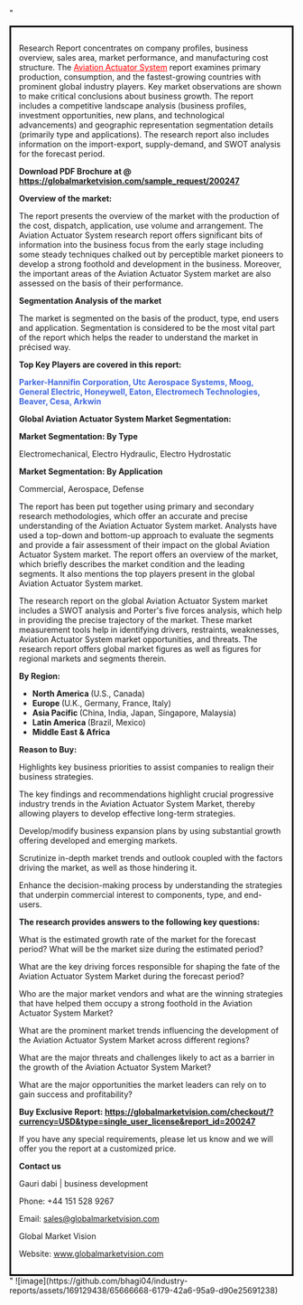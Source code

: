 "<div style='border: 3px solid black; padding: 1em;'>

Research Report concentrates on company profiles, business overview, sales area, market performance, and manufacturing cost structure. The <a style='color: #ff0000;' href='https://globalmarketvision.com/reports/global-aviation-actuator-system-market/200247'>Aviation Actuator System</a> report examines primary production, consumption, and the fastest-growing countries with prominent global industry players. Key market observations are shown to make critical conclusions about business growth. The report includes a competitive landscape analysis (business profiles, investment opportunities, new plans, and technological advancements) and geographic representation segmentation details (primarily type and applications). The research report also includes information on the import-export, supply-demand, and SWOT analysis for the forecast period.

<strong>Download PDF Brochure at @</strong><strong> <a style='color: #ff0000;' href='https://globalmarketvision.com/sample_request/200247?utm_source=linkedinPulse&utm_medium=Bhagi&utm_campaign=Bhagi'><strong>https://globalmarketvision.com/sample_request/200247 </strong></a></strong>

<strong>Overview of the market:</strong>

The report presents the overview of the market with the production of the cost, dispatch, application, use volume and arrangement. The Aviation Actuator System research report offers significant bits of information into the business focus from the early stage including some steady techniques chalked out by perceptible market pioneers to develop a strong foothold and development in the business. Moreover, the important areas of the Aviation Actuator System market are also assessed on the basis of their performance.

<strong>Segmentation Analysis of the market</strong>

The market is segmented on the basis of the product, type, end users and application. Segmentation is considered to be the most vital part of the report which helps the reader to understand the market in précised way.

<strong>Top Key Players are covered in this report:</strong>

<strong style='color: #4169e1;'>Parker-Hannifin Corporation, Utc Aerospace Systems, Moog, General Electric, Honeywell, Eaton, Electromech Technologies, Beaver, Cesa, Arkwin</strong>

<strong>Global Aviation Actuator System Market Segmentation:</strong>

<strong>Market Segmentation: By Type</strong>

Electromechanical, Electro Hydraulic, Electro Hydrostatic

<strong>Market Segmentation: By Application</strong>

Commercial, Aerospace, Defense

The report has been put together using primary and secondary research methodologies, which offer an accurate and precise understanding of the Aviation Actuator System market. Analysts have used a top-down and bottom-up approach to evaluate the segments and provide a fair assessment of their impact on the global Aviation Actuator System market. The report offers an overview of the market, which briefly describes the market condition and the leading segments. It also mentions the top players present in the global Aviation Actuator System market.

The research report on the global Aviation Actuator System market includes a SWOT analysis and Porter's five forces analysis, which help in providing the precise trajectory of the market. These market measurement tools help in identifying drivers, restraints, weaknesses, Aviation Actuator System market opportunities, and threats. The research report offers global market figures as well as figures for regional markets and segments therein.

<strong>By Region:</strong>
<ul>
  <li><strong> North America </strong>(U.S., Canada)</li>
  <li><strong> Europe </strong>(U.K., Germany, France, Italy)</li>
  <li><strong> Asia Pacific </strong>(China, India, Japan, Singapore, Malaysia)</li>
  <li><strong> Latin America </strong>(Brazil, Mexico)</li>
  <li><strong> Middle East &amp; Africa</strong></li>
</ul>
<strong>Reason to Buy:</strong>

Highlights key business priorities to assist companies to realign their business strategies.

The key findings and recommendations highlight crucial progressive industry trends in the Aviation Actuator System Market, thereby allowing players to develop effective long-term strategies.

Develop/modify business expansion plans by using substantial growth offering developed and emerging markets.

Scrutinize in-depth market trends and outlook coupled with the factors driving the market, as well as those hindering it.

Enhance the decision-making process by understanding the strategies that underpin commercial interest to components, type, and end-users.

<strong>The research provides answers to the following key questions:</strong>

What is the estimated growth rate of the market for the forecast period? What will be the market size during the estimated period?

What are the key driving forces responsible for shaping the fate of the Aviation Actuator System Market during the forecast period?

Who are the major market vendors and what are the winning strategies that have helped them occupy a strong foothold in the Aviation Actuator System Market?

What are the prominent market trends influencing the development of the Aviation Actuator System Market across different regions?

What are the major threats and challenges likely to act as a barrier in the growth of the Aviation Actuator System Market?

What are the major opportunities the market leaders can rely on to gain success and profitability?

<strong>Buy Exclusive Report:</strong><strong> <strong><a style='color: #ff0000;' href='https://globalmarketvision.com/checkout/?currency=USD&type=single_user_license&report_id=200247?utm_source=linkedinPulse&utm_medium=Bhagi&utm_campaign=Bhagi'>https://globalmarketvision.com/checkout/?currency=USD&type=single_user_license&report_id=200247</a></strong></strong>

If you have any special requirements, please let us know and we will offer you the report at a customized price.

<strong>Contact us</strong>

Gauri dabi | business development

Phone: +44 151 528 9267

Email: <a href='mailto:sales@globalmarketvision.com'>sales@globalmarketvision.com</a>

Global Market Vision

Website: <a href='http://www.globalmarketvision.com/'>www.globalmarketvision.com</a>

</div>"
![image](https://github.com/bhagi04/industry-reports/assets/169129438/65666668-6179-42a6-95a9-d90e25691238)
